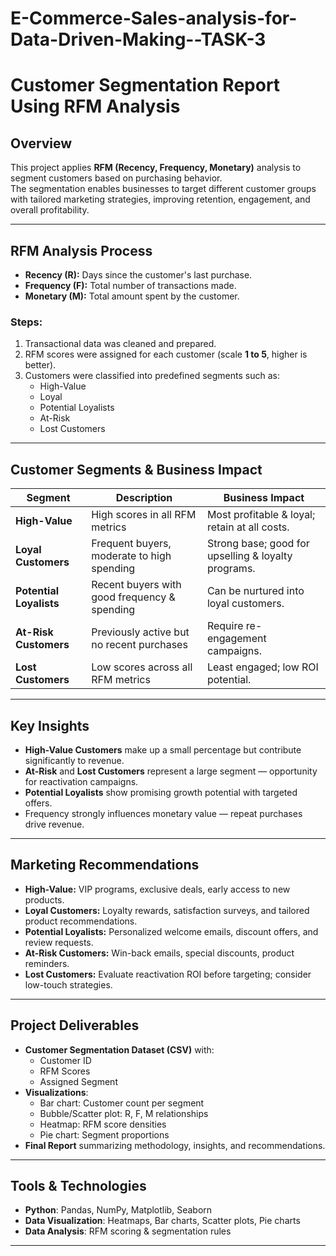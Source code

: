 # E-Commerce-Sales-analysis-for-Data-Driven-Making--TASK-3
# Customer Segmentation Report Using RFM Analysis

## Overview
This project applies **RFM (Recency, Frequency, Monetary)** analysis to segment customers based on purchasing behavior.  
The segmentation enables businesses to target different customer groups with tailored marketing strategies, improving retention, engagement, and overall profitability.

---

## RFM Analysis Process
- **Recency (R):** Days since the customer's last purchase.
- **Frequency (F):** Total number of transactions made.
- **Monetary (M):** Total amount spent by the customer.

### Steps:
1. Transactional data was cleaned and prepared.
2. RFM scores were assigned for each customer (scale **1 to 5**, higher is better).
3. Customers were classified into predefined segments such as:
   - High-Value
   - Loyal
   - Potential Loyalists
   - At-Risk
   - Lost Customers

---

## Customer Segments & Business Impact

| Segment              | Description                                          | Business Impact                                              |
|----------------------|------------------------------------------------------|--------------------------------------------------------------|
| **High-Value**       | High scores in all RFM metrics                        | Most profitable & loyal; retain at all costs.                |
| **Loyal Customers**  | Frequent buyers, moderate to high spending            | Strong base; good for upselling & loyalty programs.          |
| **Potential Loyalists** | Recent buyers with good frequency & spending       | Can be nurtured into loyal customers.                        |
| **At-Risk Customers** | Previously active but no recent purchases            | Require re-engagement campaigns.                             |
| **Lost Customers**   | Low scores across all RFM metrics                     | Least engaged; low ROI potential.                            |

---

## Key Insights
- **High-Value Customers** make up a small percentage but contribute significantly to revenue.
- **At-Risk** and **Lost Customers** represent a large segment — opportunity for reactivation campaigns.
- **Potential Loyalists** show promising growth potential with targeted offers.
- Frequency strongly influences monetary value — repeat purchases drive revenue.

---

## Marketing Recommendations
- **High-Value:** VIP programs, exclusive deals, early access to new products.
- **Loyal Customers:** Loyalty rewards, satisfaction surveys, and tailored product recommendations.
- **Potential Loyalists:** Personalized welcome emails, discount offers, and review requests.
- **At-Risk Customers:** Win-back emails, special discounts, product reminders.
- **Lost Customers:** Evaluate reactivation ROI before targeting; consider low-touch strategies.

---

## Project Deliverables
- **Customer Segmentation Dataset (CSV)** with:
  - Customer ID
  - RFM Scores
  - Assigned Segment
- **Visualizations**:
  - Bar chart: Customer count per segment
  - Bubble/Scatter plot: R, F, M relationships
  - Heatmap: RFM score densities
  - Pie chart: Segment proportions
- **Final Report** summarizing methodology, insights, and recommendations.

---

## Tools & Technologies
- **Python**: Pandas, NumPy, Matplotlib, Seaborn
- **Data Visualization**: Heatmaps, Bar charts, Scatter plots, Pie charts
- **Data Analysis**: RFM scoring & segmentation rules

---
